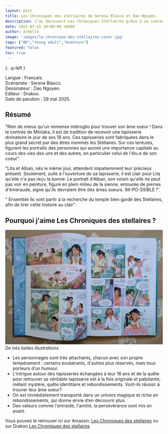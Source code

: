 ```yaml
---
layout: post
title: Les Chroniques des stellaires de Serena Blasco et Dao Nguyen.
description: J’ai découvert Les Chroniques Stellaires grâce à un concours, et ce fut un vrai coup de cœur !
date: 2025-07-15 20:00:00 +0300
author: Armelle
image: 'images/la-chronique-des-stellaires-cover.jpg'
tags: ["BD","Young adult","Aventure"]
featured: false
toc: true
---
```


{: .q-left }

Langue : Français.  
Scénariste : Serena Blasco.    
Dessinateur : Dao Nguyen.                    
Editeur : Drakoo.               
Date de parution : 28 mai 2025.        

## Résumé

"Rien de mieux qu'un immense imbroglio pour trouver son âme soeur ! Dans la contrée de Mintaka, il est de tradition de recevoir une tapisserie divinatoire le jour de ses 18 ans. Ces tapisseries sont fabriquées dans le plus grand secret par des êtres nommés les Stellaires. Sur ces tentures, figurent les portraits des personnes qui auront une importance capitale au cours des vies des uns et des autres, en particulier celui de l'élu.e de son coeur".

"Lita et Alban, nés le même jour, attendent impatiemment leur précieux présent. Seulement, suite à l'ouverture de sa tapisserie, il est clair pour Lita qu'elle n'a pas reçu la bonne. Le portrait d'Alban, son voisin qu'elle ne peut pas voir en peinture, figure en plein milieu de la sienne, entourée de pierres d'émeraude, signe qu'ils devraient être des âmes soeurs. IM-PO-SSIBLE !".

" Ensemble ils vont partir à la recherche du temple bien gardé des Stellaires, afin de tirer cette histoire au clair".

## Pourquoi j'aime Les Chroniques des stellaires ?

![De très belles illustrations ](images/la-chronique-des-stellaires-int.jpg)
*De très belles illustrations*
- Les personnages sont très attachants, chacun avec son propre tempérament : certains exubérants, d'autres plus réservés, mais tous porteurs d’un humour.
- L’intrigue autour des tapisseries échangées à leur 18 ans et de la quête pour retrouver sa véritable tapisserie est à la fois originale et palpitante, mêlant mystère, quête identitaire et rebondissements. Vont-ils réussir à trouver leur âme soeur?
- On est immédiatement transporté dans un univers magique et riche en rebondissements, qui donne envie d’en découvrir plus.
- Des valeurs comme l'entraide, l'amitié, la persévérance sont mis en avant. 

Vous pouvez le retrouver ici sur Amazon: [Les Chroniques des stellaires](https://amzn.to/41ymn59) ou sur Drakoo [Les Chroniques des stellaires](https://www.drakoo.fr/bd/drakoo/chroniques_des_stellaires_les/les_chroniques_des_stellaires_-_histoire_complete/9782382331927) 



